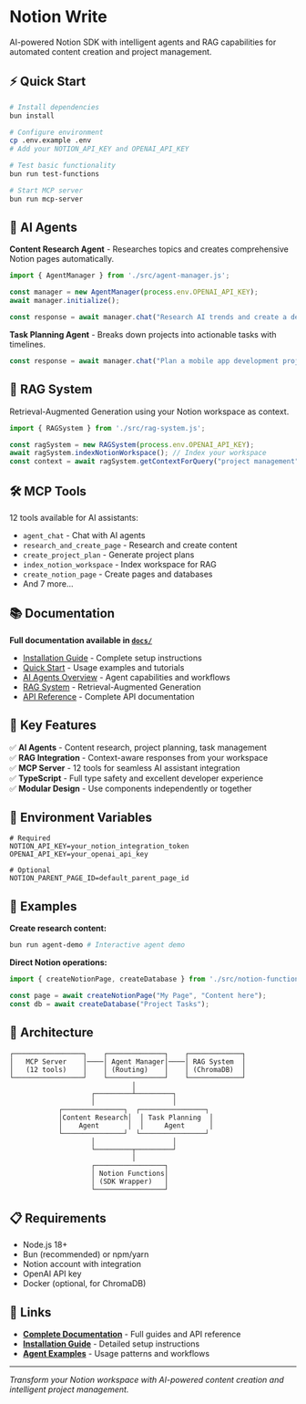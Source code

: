 # Notion Write

AI-powered Notion SDK with intelligent agents and RAG capabilities for automated content creation and project management.

## ⚡ Quick Start

```bash
# Install dependencies
bun install

# Configure environment
cp .env.example .env
# Add your NOTION_API_KEY and OPENAI_API_KEY

# Test basic functionality
bun run test-functions

# Start MCP server
bun run mcp-server
```

## 🤖 AI Agents

**Content Research Agent** - Researches topics and creates comprehensive Notion pages automatically.

```typescript
import { AgentManager } from './src/agent-manager.js';

const manager = new AgentManager(process.env.OPENAI_API_KEY);
await manager.initialize();

const response = await manager.chat("Research AI trends and create a detailed page");
```

**Task Planning Agent** - Breaks down projects into actionable tasks with timelines.

```typescript
const response = await manager.chat("Plan a mobile app development project");
```

## 🧠 RAG System

Retrieval-Augmented Generation using your Notion workspace as context.

```typescript
import { RAGSystem } from './src/rag-system.js';

const ragSystem = new RAGSystem(process.env.OPENAI_API_KEY);
await ragSystem.indexNotionWorkspace(); // Index your workspace
const context = await ragSystem.getContextForQuery("project management");
```

## 🛠️ MCP Tools

12 tools available for AI assistants:

- `agent_chat` - Chat with AI agents
- `research_and_create_page` - Research and create content
- `create_project_plan` - Generate project plans
- `index_notion_workspace` - Index workspace for RAG
- `create_notion_page` - Create pages and databases
- And 7 more...

## 📚 Documentation

**Full documentation available in [`docs/`](./docs/README.md)**

- [Installation Guide](./docs/guides/installation.md) - Complete setup instructions
- [Quick Start](./docs/guides/quick-start.md) - Usage examples and tutorials
- [AI Agents Overview](./docs/features/agents-overview.md) - Agent capabilities and workflows
- [RAG System](./docs/features/rag-system.md) - Retrieval-Augmented Generation
- [API Reference](./docs/api/agent-manager.md) - Complete API documentation

## 🎯 Key Features

✅ **AI Agents** - Content research, project planning, task management  
✅ **RAG Integration** - Context-aware responses from your workspace  
✅ **MCP Server** - 12 tools for seamless AI assistant integration  
✅ **TypeScript** - Full type safety and excellent developer experience  
✅ **Modular Design** - Use components independently or together  

## 🚀 Environment Variables

```env
# Required
NOTION_API_KEY=your_notion_integration_token
OPENAI_API_KEY=your_openai_api_key

# Optional
NOTION_PARENT_PAGE_ID=default_parent_page_id
```

## 📖 Examples

**Create research content:**
```bash
bun run agent-demo # Interactive agent demo
```

**Direct Notion operations:**
```typescript
import { createNotionPage, createDatabase } from './src/notion-functions.js';

const page = await createNotionPage("My Page", "Content here");
const db = await createDatabase("Project Tasks");
```

## 🔧 Architecture

```
┌─────────────────┐    ┌──────────────┐    ┌─────────────┐
│   MCP Server    │────│ Agent Manager│────│ RAG System  │
│   (12 tools)    │    │ (Routing)    │    │ (ChromaDB)  │
└─────────────────┘    └──────────────┘    └─────────────┘
                              │
                    ┌─────────┴─────────┐
                    │                   │
            ┌───────────────┐  ┌────────────────┐
            │Content Research│  │ Task Planning  │
            │    Agent       │  │     Agent      │
            └───────────────┘  └────────────────┘
                    │                   │
                    └─────────┬─────────┘
                              │
                    ┌─────────────────┐
                    │ Notion Functions│
                    │ (SDK Wrapper)   │
                    └─────────────────┘
```

## 📋 Requirements

- Node.js 18+
- Bun (recommended) or npm/yarn
- Notion account with integration
- OpenAI API key
- Docker (optional, for ChromaDB)

## 🔗 Links

- **[Complete Documentation](./docs/README.md)** - Full guides and API reference
- **[Installation Guide](./docs/guides/installation.md)** - Detailed setup instructions
- **[Agent Examples](./docs/examples/agent-examples.md)** - Usage patterns and workflows

---

*Transform your Notion workspace with AI-powered content creation and intelligent project management.*